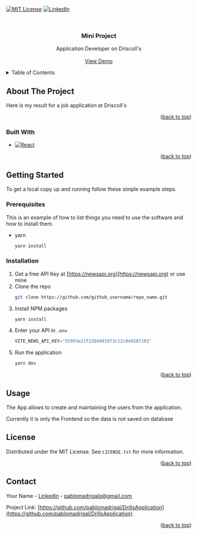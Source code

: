 <a name="readme-top"></a>

[![MIT License][license-shield]][license-url]
[![LinkedIn][linkedin-shield]][linkedin-url]


<br />


<h3 align="center">Mini Project</h3>

  <p align="center">
      Application Developer on Driscoll's
    <br />
    <br />
    <a href="https://github.com/github_username/repo_name">View Demo</a>
  </p>
</div>



<!-- TABLE OF CONTENTS -->
<details>
  <summary>Table of Contents</summary>
  <ol>
    <li>
      <a href="#about-the-project">About The Project</a>
      <ul>
        <li><a href="#built-with">Built With</a></li>
      </ul>
    </li>
    <li>
      <a href="#getting-started">Getting Started</a>
      <ul>
        <li><a href="#prerequisites">Prerequisites</a></li>
        <li><a href="#installation">Installation</a></li>
      </ul>
    </li>
    <li><a href="#usage">Usage</a></li>
    <li><a href="#license">License</a></li>
    <li><a href="#contact">Contact</a></li>
    <li><a href="#acknowledgments">Acknowledgments</a></li>
  </ol>
</details>



<!-- ABOUT THE PROJECT -->
## About The Project

Here is my result for a job application at Driscoll's

<p align="right">(<a href="#readme-top">back to top</a>)</p>



### Built With

* [![React][React.js]][React-url]



<p align="right">(<a href="#readme-top">back to top</a>)</p>



<!-- GETTING STARTED -->
## Getting Started

To get a local copy up and running follow these simple example steps.

### Prerequisites

This is an example of how to list things you need to use the software and how to install them.
* yarn
  ```sh
  yarn install
  ```

### Installation

1. Get a free API Key at [https://newsapi.org](https://newsapi.org) or use mine
2. Clone the repo
   ```sh
   git clone https://github.com/github_username/repo_name.git
   ```
3. Install NPM packages
   ```sh
   yarn install
   ```
4. Enter your API in `.env`
   ```js
   VITE_NEWS_API_KEY='55993e21f2204991973c12c0e9207103'
   ```
5. Run the application
   ```sh
   yarn dev
   ```

<p align="right">(<a href="#readme-top">back to top</a>)</p>


## Usage

The App allows to create and maintaining the users from the application.

Currently it is only the Frontend so the data is not saved on database


<!-- LICENSE -->
## License

Distributed under the MIT License. See `LICENSE.txt` for more information.

<p align="right">(<a href="#readme-top">back to top</a>)</p>



<!-- CONTACT -->
## Contact

Your Name - [LinkedIn](https://www.linkedin.com/in/pablomadrigal/) - pablomadrigalq@gmail.com

Project Link: [https://github.com/pablomadrigal/DrillsApplication](https://github.com/pablomadrigal/DrillsApplication)

<p align="right">(<a href="#readme-top">back to top</a>)</p>


[license-shield]: https://img.shields.io/github/license/github_username/repo_name.svg?style=for-the-badge
[license-url]: https://github.com/pablomadrigal/DrillsApplication/blob/main/LICENSE.txt
[linkedin-shield]: https://img.shields.io/badge/-LinkedIn-black.svg?style=for-the-badge&logo=linkedin&colorB=555
[linkedin-url]: https://www.linkedin.com/in/pablomadrigal/
[React.js]: https://img.shields.io/badge/React-20232A?style=for-the-badge&logo=react&logoColor=61DAFB
[React-url]: https://reactjs.org/

[MUI.js]: https://avatars.githubusercontent.com/u/33663932?s=280&v=4
[Mui-url]: https://mui.com/
